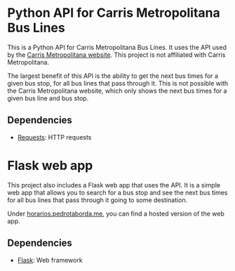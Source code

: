 # Python API for Carris Metropolitana Bus Lines

This is a Python API for Carris Metropolitana Bus Lines. It uses the API used by the [Carris Metropolitana website](https://www.carrismetropolitana.pt/horarios/). This project is not affiliated with Carris Metropolitana.

The largest benefit of this API is the ability to get the next bus times for a given bus stop, for all bus lines that pass through it. This is not possible with the Carris Metropolitana website, which only shows the next bus times for a given bus line and bus stop.


## Dependencies

- [Requests](https://pypi.org/project/requests/): HTTP requests

# Flask web app

This project also includes a Flask web app that uses the API. It is a simple web app that allows you to search for a bus stop and see the next bus times for all bus lines that pass through it going to some destination.

Under [horarios.pedrotaborda.me](http://horarios.pedrotaborda.me/), you can find a hosted version of the web app. 

## Dependencies

- [Flask](https://pypi.org/project/Flask/): Web framework
